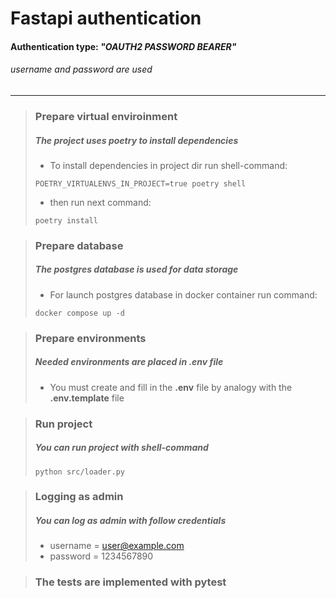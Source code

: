 # Fastapi authentication 

#### Authentication type: *"OAUTH2 PASSWORD BEARER"*

###### *username and password are used*

---

>### Prepare virtual enviroinment
>##### The project uses poetry to install dependencies
>
>* To install dependencies in project dir run shell-command:
>
>```
>POETRY_VIRTUALENVS_IN_PROJECT=true poetry shell
>```
>
>* then run next command:
>
>```
>poetry install
>```

>### Prepare database
>##### The postgres database is used for data storage
>
>* For launch postgres database in docker container run command:
>
>```
>docker compose up -d
>```


>### Prepare environments
>##### Needed environments are placed in *.env* file
>
>* You must create and fill in the **.env** file by analogy with the **.env.template** file

>### Run project
>##### You can run project with shell-command
>
> `python src/loader.py`

>### Logging as admin
>##### You can log as admin with follow credentials
>* username = user@example.com
>* password = 1234567890

>### The tests are implemented with pytest